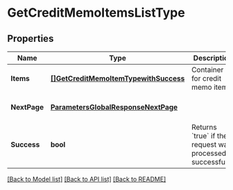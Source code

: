 # GetCreditMemoItemsListType

## Properties
Name | Type | Description | Notes
------------ | ------------- | ------------- | -------------
**Items** | [**[]GetCreditMemoItemTypewithSuccess**](GETCreditMemoItemTypewithSuccess.md) | Container for credit memo items.  | [optional] [default to null]
**NextPage** | [**ParametersGlobalResponseNextPage**](#/parameters/GLOBAL_RESPONSE_nextPage.md) |  | [optional] [default to null]
**Success** | **bool** | Returns &#x60;true&#x60; if the request was processed successfully. | [optional] [default to null]

[[Back to Model list]](../README.md#documentation-for-models) [[Back to API list]](../README.md#documentation-for-api-endpoints) [[Back to README]](../README.md)


